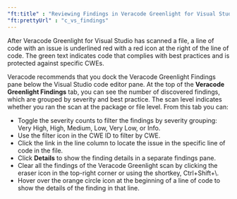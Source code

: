 ```yaml
---
"ft:title" : "Reviewing Findings in Veracode Greenlight for Visual Studio"
"ft:prettyUrl" : "c_vs_findings"
---
```

After Veracode Greenlight for Visual Studio has scanned a file, a line of code with an issue is underlined red with a red icon at the right of the line of code. The green text indicates code that complies with best practices and is protected against specific CWEs.

Veracode recommends that you dock the Veracode Greenlight Findings pane below the Visual Studio code editor pane. At the top of the **Veracode Greenlight Findings** tab, you can see the number of discovered findings, which are grouped by severity and best practice. The scan level indicates whether you ran the scan at the package or file level. From this tab you can:

-   Toggle the severity counts to filter the findings by severity grouping: Very High, High, Medium, Low, Very Low, or Info.
-   Use the filter icon in the CWE ID to filter by CWE.
-   Click the link in the line column to locate the issue in the specific line of code in the file.
-   Click **Details** to show the finding details in a separate findings pane.
-   Clear all the findings of the Veracode Greenlight scan by clicking the eraser icon in the top-right corner or using the shortkey, Ctrl+Shift+\\.
-   Hover over the orange circle icon at the beginning of a line of code to show the details of the finding in that line.